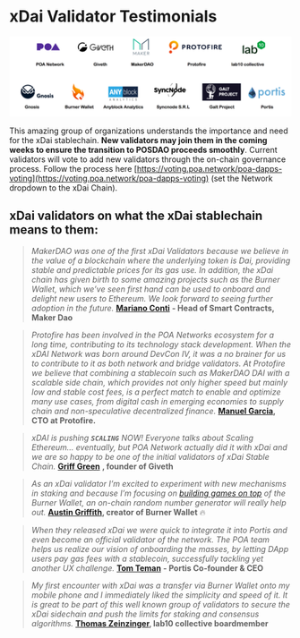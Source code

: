 # xDai Validator Testimonials

![xDai Validators as of 3/19/2020](../../.gitbook/assets/validators-2.png)

This amazing group of organizations understands the importance and need for the xDai stablechain. **New validators may join them in the coming weeks to ensure the transition to POSDAO proceeds smoothly**. Current validators will vote to add new validators through the on-chain governance process. Follow the process here [https://voting.poa.network/poa-dapps-voting](https://voting.poa.network/poa-dapps-voting) \(set the Network dropdown to the xDai Chain\).

## xDai validators on what the xDai stablechain means to them: <a id="xdai-validators-on-what-the-xdai-stablechain-means-to-them"></a>

> _MakerDAO was one of the first xDai Validators because we believe in the value of a blockchain where the underlying token is Dai, providing stable and predictable prices for its gas use. In addition, the xDai chain has given birth to some amazing projects such as the Burner Wallet, which we’ve seen first hand can be used to onboard and delight new users to Ethereum. We look forward to seeing further adoption in the future._ [**Mariano Conti**](https://twitter.com/nanexcool) **- Head of Smart Contracts, Maker Dao**

> _Protofire has been involved in the POA Networks ecosystem for a long time, contributing to its technology stack development. When the xDAI Network was born around DevCon IV, it was a no brainer for us to contribute to it as both network and bridge validators. At Protofire we believe that combining a stablecoin such as MakerDAO DAI with a scalable side chain, which provides not only higher speed but mainly low and stable cost fees, is a perfect match to enable and optimize many use cases, from digital cash in emerging economies to supply chain and non-speculative decentralized finance._ [**Manuel Garcia**](https://twitter.com/rmgarciap)**, CTO at Protofire.**

> _xDAI is pushing **`SCALING`** NOW! Everyone talks about Scaling Ethereum… eventually, but POA Network actually did it with xDai and we are so happy to be one of the initial validators of xDai Stable Chain._ [**Griff Green**](https://twitter.com/thegrifft) **, founder of Giveth**

> _As an xDai validator I’m excited to experiment with new mechanisms in staking and because I’m focusing on_ [_building games on top_](https://forum.poa.network/t/daog-an-open-ended-decentralized-governance-game/2599) _of the Burner Wallet, an on-chain random number generator will really help out._ [**Austin Griffith**](https://twitter.com/austingriffith)**, creator of Burner Wallet** 🔥

> _When they released xDai we were quick to integrate it into Portis and even become an official validator of the network. The POA team helps us realize our vision of onboarding the masses, by letting DApp users pay gas fees with a stablecoin, successfully tackling yet another UX challenge._ [**Tom Teman**](https://twitter.com/tomteman) **- Portis Co-founder & CEO**

> _My first encounter with xDai was a transfer via Burner Wallet onto my mobile phone and I immediately liked the simplicity and speed of it. It is great to be part of this well known group of validators to secure the xDai sidechain and push the limits for staking and consensus algorithms._ [**Thomas Zeinzinger**](https://twitter.com/tze42)**, lab10 collective boardmember**

